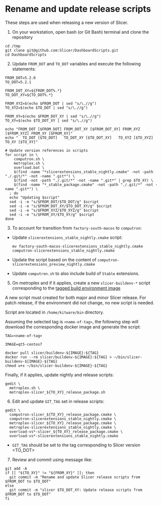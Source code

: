 
Rename and update release scripts
=================================

These steps are used when releasing a new version of Slicer.

1. On your workstation, open bash (or Git Bash) terminal and clone the repository

```
cd /tmp
git clone git@github.com:Slicer/DashboardScripts.git
cd DashboardScripts
```

2. Update `FROM_DOT` and `TO_DOT` variables and execute the following statements:

```
FROM_DOT=5.2.0
TO_DOT=5.2.1

FROM_DOT_XY=${FROM_DOT%.*}
TO_DOT_XY=${TO_DOT%.*}

FROM_XYZ=$(echo $FROM_DOT | sed "s/\.//g")
TO_XYZ=$(echo $TO_DOT | sed "s/\.//g")

FROM_XY=$(echo $FROM_DOT_XY | sed "s/\.//g")
TO_XY=$(echo $TO_DOT_XY | sed "s/\.//g")

echo "FROM_DOT [$FROM_DOT] FROM_DOT_XY [$FROM_DOT_XY] FROM_XYZ [$FROM_XYZ] FROM_XY [$FROM_XY]"
echo "  TO_DOT [$TO_DOT]   TO_DOT_XY [$TO_DOT_XY]   TO_XYZ [$TO_XYZ]   TO_XY [$TO_XY]"

# Update version references in scripts
for script in \
    computron.sh \
    metroplex.sh \
    overload.bat \
    $(find -name "*slicerextensions_stable_nightly.cmake" -not -path "./.git/*" -not -name ".git*") \
    $(find -not -path "./.git/*" -not -name ".git*" | grep $TO_XY) \
    $(find -name "*_stable_package.cmake" -not -path "./.git/*" -not -name ".git*") \
  ; do
  echo "Updating $script"
  sed -i -e "s/$FROM_DOT/$TO_DOT/g" $script
  sed -i -e "s/$FROM_DOT_XY/$TO_DOT_XY/g" $script
  sed -i -e "s/$FROM_XYZ/$TO_XYZ/g" $script
  sed -i -e "s/$FROM_XY/$TO_XY/g" $script
done
```

3. To account for transition from `factory-south-macos` to `computron`:

  * Update `slicerextensions_stable_nightly.cmake` script:

    ```
    mv factory-south-macos-slicerextensions_stable_nightly.cmake computron-slicerextensions_stable_nightly.cmake
    ```

  * Update the script based on the content of `computron-slicerextensions_preview_nightly.cmake`

  * Update `computron.sh` to also include build of `Stable` extensions.

5. On metroplex and if it applies, create a new `slicer-buildenv-*` script corresponding to the [tagged build environment image](https://github.com/Slicer/SlicerBuildEnvironment/blob/main/README.rst#maintainers)

A new script must created for both major and minor Slicer release.
For patch release, if the environment did not change, no new script is needed.

Script are located in `/home/kitware/bin` directory.

Assuming the selected tag is `<name-of-tag>`, the following step will download the
corresponding docker image and generate the script:

```
TAG=<name-of-tag>

IMAGE=qt5-centos7

docker pull slicer/buildenv-${IMAGE}:${TAG}
docker run --rm slicer/buildenv-${IMAGE}:${TAG} > ~/bin/slicer-buildenv-${IMAGE}-${TAG}
chmod u+x ~/bin/slicer-buildenv-${IMAGE}-${TAG}
```

Finally, if it applies, update nightly and release scripts:

```
gedit \
  metroplex.sh \
  metroplex-slicer_${TO_XY}_release_package.sh
```


6. Edit and update `GIT_TAG` set in release scripts:

```
gedit \
  computron-slicer_${TO_XY}_release_package.cmake \
  computron-slicerextensions_stable_nightly.cmake \
  metroplex-slicer_${TO_XY}_release_package.cmake \
  metroplex-slicerextensions_stable_nightly.cmake \
  overload-vs*-slicer_${TO_XY}_release_package.cmake \
  overload-vs*-slicerextensions_stable_nightly.cmake
```

* `GIT_TAG` should be set to the tag corresponding to Slicer version <TO_DOT>

7. Review and commit using message like:

```
git add -A
if [[ "${TO_XY}" != "${FROM_XY}" ]]; then
  git commit -m "Rename and update Slicer release scripts from $FROM_DOT to $TO_DOT"
else
  git commit -m "slicer $TO_DOT_XY: Update release scripts from $FROM_DOT to $TO_DOT"
fi
```
